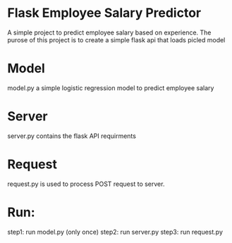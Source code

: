 # Flask Employee Salary Predictor

A simple project to predict employee salary based on experience.
The purose of this project is to create a simple flask api that loads 
picled model

# Model
model.py a simple logistic regression model to predict employee salary

# Server
server.py contains the flask API requirments

# Request
request.py is used to process POST request to server.

# Run:
step1: run model.py (only once)
step2: run server.py
step3: run request.py